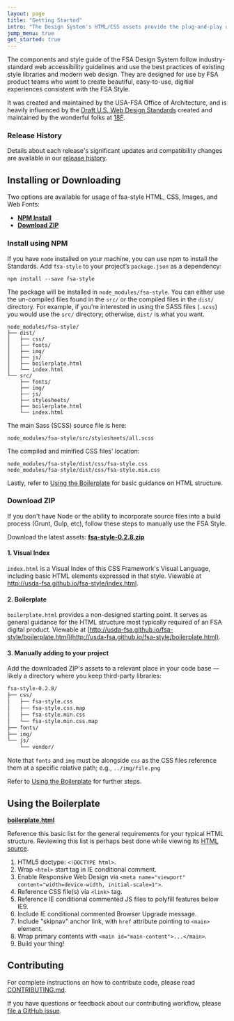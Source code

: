 ```yaml
---
layout: page
title: "Getting Started"
intro: "The Design System's HTML/CSS assets provide the plug-and-play design and code to help you set a new bar for simplicity and consistency across FSA digital products."
jump_menu: true
get_started: true
---
```


The components and style guide of the FSA Design System follow industry-standard web accessibility guidelines and use the best practices of existing style libraries and modern web design. They are designed for use by FSA product teams who want to create beautiful, easy-to-use, digitial experiences consistent with the FSA Style.

It was created and maintained by the USA-FSA Office of Architecture, and is heavily influenced by the [Draft U.S. Web Design Standards](https://standards.usa.gov/) created and maintained by the wonderful folks at [18F](https://18f.gsa.gov/).

### Release History

Details about each release's significant updates and  compatibility changes are available in our [release history](https://github.com/USDA-FSA/fsa-style/releases).

## Installing or Downloading

Two options are available for usage of fsa-style HTML, CSS, Images, and Web Fonts:

* **[NPM Install](#install-using-npm)**
* **[Download ZIP](#download-zip)**

### Install using NPM

If you have `node` installed on your machine, you can use npm to install the Standards. Add `fsa-style`
to your project’s `package.json` as a dependency:

```shell
npm install --save fsa-style
```

The package will be installed in `node_modules/fsa-style`. You can either use the un-compiled files
found in the `src/` or the compiled files in the `dist/` directory. For example, if you're interested in using the SASS files (`.scss`) you would use the `src/` directory; otherwise, `dist/` is what you want.

```
node_modules/fsa-style/
├── dist/
│   ├── css/
│   ├── fonts/
│   ├── img/
│   ├── js/
│   ├── boilerplate.html
│   └── index.html
└── src/
    ├── fonts/
    ├── img/
    ├── js/
    ├── stylesheets/
    ├── boilerplate.html
    └── index.html
```

The main Sass (SCSS) source file is here:

```
node_modules/fsa-style/src/stylesheets/all.scss
```

The compiled and minified  CSS files' location:

```
node_modules/fsa-style/dist/css/fsa-style.css
node_modules/fsa-style/dist/css/fsa-style.min.css
```

Lastly, refer to [Using the Boilerplate](#using-the-boilerplate) for basic guidance on HTML structure.

### Download ZIP

If you don't have Node or the ability to incorporate source files into a build process (Grunt, Gulp, etc), follow these steps to manually use the FSA Style.

Download the latest assets: **[fsa-style-0.2.8.zip](https://github.com/usda-fsa/fsa-style/releases/download/0.2.8/fsa-style-0.2.8.zip)**

#### 1. Visual Index

`index.html` is a Visual Index of this CSS Framework's Visual Language, including basic HTML elements expressed in that style. Viewable at http://usda-fsa.github.io/fsa-style/index.html.

#### 2. Boilerplate

`boilerplate.html` provides a non-designed starting point. It serves as general guidance for the HTML structure most typically required of an FSA digital product. Viewable at
[http://usda-fsa.github.io/fsa-style/boilerplate.html](http://usda-fsa.github.io/fsa-style/boilerplate.html).

#### 3. Manually adding to your project

Add the downloaded ZIP's assets to a relevant place in your code base — likely a directory where you keep third-party libraries:

```sh
fsa-style-0.2.8/
├── css/
│   ├── fsa-style.css
│   ├── fsa-style.css.map
│   ├── fsa-style.min.css
│   └── fsa-style.min.css.map
├── fonts/
├── img/
└── js/
    └── vendor/
```

Note that `fonts` and `img` must be alongside `css` as the CSS files reference them at a specific relative path; e.g., `../img/file.png`

Refer to [Using the Boilerplate](#using-the-boilerplate) for further steps.

## Using the Boilerplate

**[boilerplate.html](http://usda-fsa.github.io/fsa-style/boilerplate.html)**

Reference this basic list for the general requirements for your typical HTML structure. Reviewing this list is perhaps best done while viewing its [HTML source](https://github.com/USDA-FSA/fsa-style/blob/master/src/boilerplate.html).

1. HTML5 doctype: `<!DOCTYPE html>`.
1. Wrap `<html>` start tag in IE conditional comment.
1. Enable Responsive Web Design via `<meta name="viewport" content="width=device-width, initial-scale=1">`.
1. Reference CSS file(s) via `<link>` tag.
1. Reference IE conditional commented JS files to polyfill features below IE9.
1. Include IE conditional commented Browser Upgrade message.
1. Include "skipnav" anchor link, with `href` attribute pointing to `<main>` element.
1. Wrap primary contents with `<main id="main-content">...</main>`.
1. Build your thing!

<!-- ## Design Resources

The site contains HTML mockups of common UI components designed to follow the Draft U.S. Web Design Standards' visual style guide. To view the specs of each design live on this website (padding, margins, stroke weight, line-height, and so on), use your browser’s developer tools.

All of these designs are also available in various file formats, which are available for download:

### Download design files

* [Illustrator](link/to/FSA-Style--Illustrator.zip)
* [Sketch](link/to/FSA-Style--Sketch.zip)
* [EPS](link/to/FSA-Style--EPS.zip)
* [Visio](link/to/FSA-Style--Sketch.zip) -->

## Contributing

For complete instructions on how to contribute code, please read [CONTRIBUTING.md](https://github.com/USDA-FSA/fsa-design-system/blob/gh-pages/CONTRIBUTING.md).

If you have questions or feedback about our contributing workflow, please  [file a GitHub issue](https://github.com/usda=fsa/fsa-style/issues).
